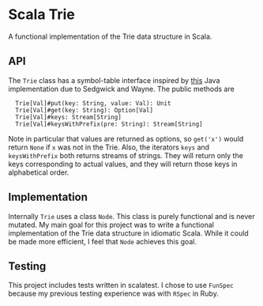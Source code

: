 # Scala Trie

A functional implementation of the Trie data structure in Scala.

## API

The `Trie` class has a symbol-table interface inspired by [this](http://algs4.cs.princeton.edu/52trie/TST.java.html) Java implementation due to Sedgwick and Wayne.
The public methods are
```
  Trie[Val]#put(key: String, value: Val): Unit
  Trie[Val]#get(key: String): Option[Val]
  Trie[Val]#keys: Stream[String]
  Trie[Val]#keysWithPrefix(pre: String): Stream[String]
```
Note in particular that values are returned as options, so `get('x')` would return `None` if `x` was not in the Trie.
Also, the iterators `keys` and `keysWithPrefix` both returns streams of strings.
They will return only the keys corresponding to actual values, and they will return those keys in alphabetical order.

## Implementation

Internally `Trie` uses a class `Node`.
This class is purely functional and is never mutated.
My main goal for this project was to write a functional implementation of the Trie data structure in idiomatic Scala.
While it could be made more efficient, I feel that `Node` achieves this goal.

## Testing

This project includes tests written in scalatest.
I chose to use `FunSpec` because my previous testing experience was with `RSpec` in Ruby.
